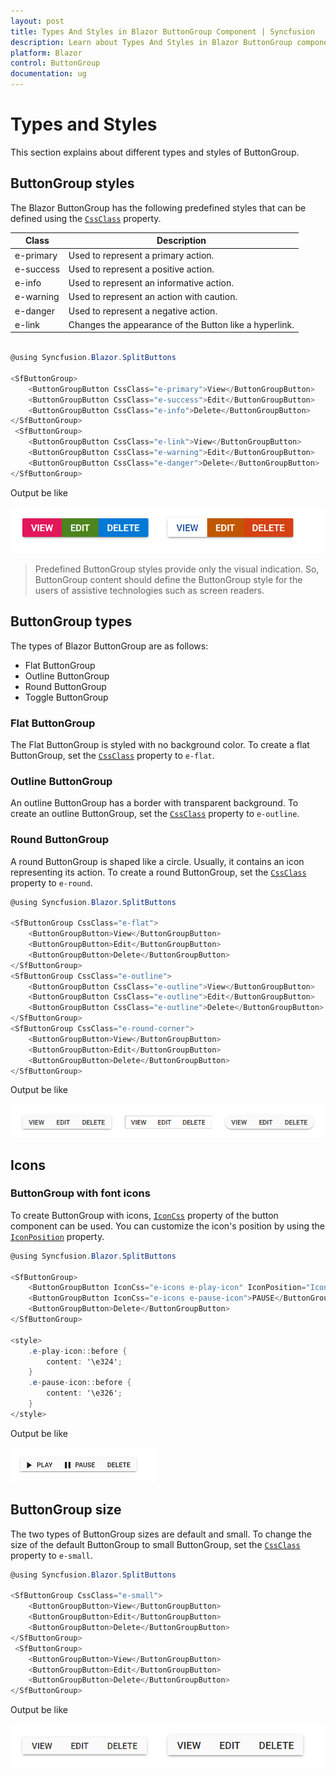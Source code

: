 ```yaml
---
layout: post
title: Types And Styles in Blazor ButtonGroup Component | Syncfusion 
description: Learn about Types And Styles in Blazor ButtonGroup component of Syncfusion, and more details.
platform: Blazor
control: ButtonGroup
documentation: ug
---
```


# Types and Styles

This section explains about different types and styles of ButtonGroup.

## ButtonGroup styles

The Blazor ButtonGroup has the following predefined styles that can be defined using the [`CssClass`](https://help.syncfusion.com/cr/blazor/Syncfusion.Blazor.SplitButtons.ButtonGroupButton.html#Syncfusion_Blazor_SplitButtons_ButtonGroupButton_CssClass) property.

| Class | Description |
| -------- | -------- |
| e-primary | Used to represent a primary action. |
| e-success | Used to represent a positive action. |
| e-info |  Used to represent an informative action. |
| e-warning | Used to represent an action with caution. |
| e-danger | Used to represent a negative action. |
| e-link |  Changes the appearance of the Button like a hyperlink. |

```csharp

@using Syncfusion.Blazor.SplitButtons

<SfButtonGroup>
    <ButtonGroupButton CssClass="e-primary">View</ButtonGroupButton>
    <ButtonGroupButton CssClass="e-success">Edit</ButtonGroupButton>
    <ButtonGroupButton CssClass="e-info">Delete</ButtonGroupButton>
</SfButtonGroup>
 <SfButtonGroup>
    <ButtonGroupButton CssClass="e-link">View</ButtonGroupButton>
    <ButtonGroupButton CssClass="e-warning">Edit</ButtonGroupButton>
    <ButtonGroupButton CssClass="e-danger">Delete</ButtonGroupButton>
</SfButtonGroup>

```

Output be like

![ButtonGroup Sample](./images/button-style.png)

> Predefined ButtonGroup styles provide only the visual indication. So, ButtonGroup content should define the ButtonGroup style for the users of assistive technologies such as screen readers.

## ButtonGroup types

The types of Blazor ButtonGroup are as follows:

* Flat ButtonGroup
* Outline ButtonGroup
* Round ButtonGroup
* Toggle ButtonGroup

### Flat ButtonGroup

The Flat ButtonGroup is styled with no background color. To create a flat ButtonGroup,
set the [`CssClass`](https://help.syncfusion.com/cr/blazor/Syncfusion.Blazor.SplitButtons.SfButtonGroup.html#Syncfusion_Blazor_SplitButtons_SfButtonGroup_CssClass) property to `e-flat`.

### Outline ButtonGroup

An outline ButtonGroup has a border with transparent background. To create an outline ButtonGroup,
set the [`CssClass`](https://help.syncfusion.com/cr/blazor/Syncfusion.Blazor.SplitButtons.SfButtonGroup.html#Syncfusion_Blazor_SplitButtons_SfButtonGroup_CssClass) property to `e-outline`.

### Round ButtonGroup

A round ButtonGroup is shaped like a circle. Usually, it contains an icon representing its action. To create a round ButtonGroup,
set the [`CssClass`](https://help.syncfusion.com/cr/blazor/Syncfusion.Blazor.SplitButtons.SfButtonGroup.html#Syncfusion_Blazor_SplitButtons_SfButtonGroup_CssClass) property to `e-round`.

```csharp
@using Syncfusion.Blazor.SplitButtons

<SfButtonGroup CssClass="e-flat">
    <ButtonGroupButton>View</ButtonGroupButton>
    <ButtonGroupButton>Edit</ButtonGroupButton>
    <ButtonGroupButton>Delete</ButtonGroupButton>
</SfButtonGroup>
<SfButtonGroup CssClass="e-outline">
    <ButtonGroupButton CssClass="e-outline">View</ButtonGroupButton>
    <ButtonGroupButton CssClass="e-outline">Edit</ButtonGroupButton>
    <ButtonGroupButton CssClass="e-outline">Delete</ButtonGroupButton>
</SfButtonGroup>
<SfButtonGroup CssClass="e-round-corner">
    <ButtonGroupButton>View</ButtonGroupButton>
    <ButtonGroupButton>Edit</ButtonGroupButton>
    <ButtonGroupButton>Delete</ButtonGroupButton>
</SfButtonGroup>

```

Output be like

![ButtonGroup Sample](./images/button-type.png)

## Icons

### ButtonGroup with font icons

To create ButtonGroup with icons, [`IconCss`](https://help.syncfusion.com/cr/blazor/Syncfusion.Blazor.SplitButtons.ButtonGroupButton.html#Syncfusion_Blazor_SplitButtons_ButtonGroupButton_IconCss)
property of the button component can be used.
You can customize the icon's position by using the [`IconPosition`](https://help.syncfusion.com/cr/blazor/Syncfusion.Blazor.SplitButtons.ButtonGroupButton.html#Syncfusion_Blazor_SplitButtons_ButtonGroupButton_IconPosition) property.

```csharp
@using Syncfusion.Blazor.SplitButtons

<SfButtonGroup>
    <ButtonGroupButton IconCss="e-icons e-play-icon" IconPosition="IconPosition.Right">PLAY</ButtonGroupButton>
    <ButtonGroupButton IconCss="e-icons e-pause-icon">PAUSE</ButtonGroupButton>
    <ButtonGroupButton>Delete</ButtonGroupButton>
</SfButtonGroup>

<style>
    .e-play-icon::before {
        content: '\e324';
    }
    .e-pause-icon::before {
        content: '\e326';
    }
</style>

```

Output be like

![ButtonGroup Sample](./images/button-icon.png)

## ButtonGroup size

The two types of ButtonGroup sizes are default and small. To change the size of the default ButtonGroup to small ButtonGroup,
set the [`CssClass`](https://help.syncfusion.com/cr/blazor/Syncfusion.Blazor.SplitButtons.SfButtonGroup.html#Syncfusion_Blazor_SplitButtons_SfButtonGroup_CssClass) property to `e-small`.

```csharp
@using Syncfusion.Blazor.SplitButtons

<SfButtonGroup CssClass="e-small">
    <ButtonGroupButton>View</ButtonGroupButton>
    <ButtonGroupButton>Edit</ButtonGroupButton>
    <ButtonGroupButton>Delete</ButtonGroupButton>
</SfButtonGroup>
 <SfButtonGroup>
    <ButtonGroupButton>View</ButtonGroupButton>
    <ButtonGroupButton>Edit</ButtonGroupButton>
    <ButtonGroupButton>Delete</ButtonGroupButton>
</SfButtonGroup>

```

Output be like

![ButtonGroup Sample](./images/button-size.png)
